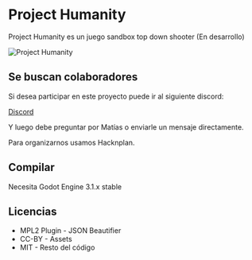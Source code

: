 # Project Humanity
Project Humanity es un juego sandbox top down shooter (En desarrollo)

![Project Humanity](https://i.imgur.com/8n4OCAe.png)

## Se buscan colaboradores

Si desea participar en este proyecto puede ir al siguiente discord:

[Discord](https://discord.gg/a3NhHUA)

Y luego debe preguntar por Matías o enviarle un mensaje directamente.

Para organizarnos usamos Hacknplan.

## Compilar

Necesita Godot Engine 3.1.x stable

## Licencias
- MPL2 Plugin - JSON Beautifier
- CC-BY - Assets
- MIT - Resto del código

